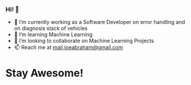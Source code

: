 ### Hi! 👋


- 🔭 I’m currently working as a Software Developer on error handling and on diagnosis stack of vehicles
- 🌱 I’m learning Machine Learning
- 👯 I’m looking to collaborate on Machine Learning Projects
- 📫 Reach me at mail.joeabraham@gmail.com

# Stay Awesome!

<!--
**Joe-Abraham/Joe-Abraham** is a ✨ _special_ ✨ repository because its `README.md` (this file) appears on your GitHub profile.

Here are some ideas to get you started:

- 🔭 I’m currently working on ...
- 🌱 I’m currently learning ...
- 👯 I’m looking to collaborate on ...
- 🤔 I’m looking for help with ...
- 💬 Ask me about ...
- 📫 How to reach me: ...
- 😄 Pronouns: ...
- ⚡ Fun fact: ...
-->
